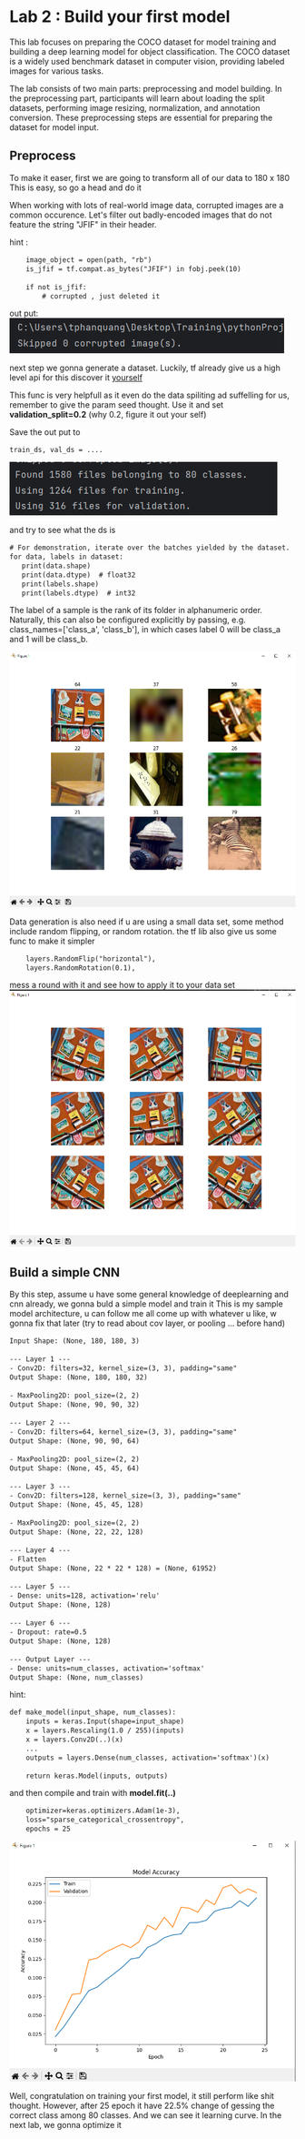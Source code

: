 # Lab 2 : Build your first model

This lab focuses on preparing the COCO dataset for model training and building a deep learning model for object classification. The COCO dataset is a widely used benchmark dataset in computer vision, providing labeled images for various tasks.

The lab consists of two main parts: preprocessing and model building. In the preprocessing part, participants will learn about loading the split datasets, performing image resizing, normalization, and annotation conversion. These preprocessing steps are essential for preparing the dataset for model input.

## Preprocess 

To make it easer, first we are going to transform all of our data to 180 x 180
This is easy, so go a head and do it

When working with lots of real-world image data, corrupted images are a common occurence. Let's filter out badly-encoded images that do not feature the string "JFIF" in their header.

hint :
```
    image_object = open(path, "rb")
    is_jfif = tf.compat.as_bytes("JFIF") in fobj.peek(10)
    
    if not is_jfif:
        # corrupted , just deleted it
```
out put:
![](pre1.png)

next step we gonna generate a dataset. Luckily, tf already give us a high level api for this discover it [yourself](https://www.tensorflow.org/api_docs/python/tf/keras/utils/image_dataset_from_directory) 

This func is very helpfull as it even do the data spiliting ad suffelling for us, remember to give the param seed thought. Use it and set __validation_split=0.2__ (why 0.2, figure it out your self)

Save the out put to 
```
train_ds, val_ds = ....
```
![](pre2.png)

and try to see what the ds is
```
# For demonstration, iterate over the batches yielded by the dataset.
for data, labels in dataset:
   print(data.shape)  
   print(data.dtype)  # float32
   print(labels.shape) 
   print(labels.dtype)  # int32
```

The label of a sample is the rank of its folder in alphanumeric order. Naturally, this can also be configured explicitly by passing, e.g. class_names=['class_a', 'class_b'], in which cases label 0 will be class_a and 1 will be class_b.

![](pre3.png)

Data generation is also need if u are using a small data set, some method include random flipping, or random rotation. the tf lib also give us some func to make it simpler
```
    layers.RandomFlip("horizontal"),
    layers.RandomRotation(0.1),
```

mess a round with it and see how to apply it to your data set
![](pre4.png)
## Build a simple CNN
By this step, assume u have some general knowledge of deeplearning and cnn already, we gonna buld a simple model and train it
This is my sample model architecture, u can follow me all come up with whatever u like, w gonna fix that later
(try to read about cov layer, or pooling ... before hand)
```
Input Shape: (None, 180, 180, 3)

--- Layer 1 ---
- Conv2D: filters=32, kernel_size=(3, 3), padding="same"
Output Shape: (None, 180, 180, 32)

- MaxPooling2D: pool_size=(2, 2)
Output Shape: (None, 90, 90, 32)

--- Layer 2 ---
- Conv2D: filters=64, kernel_size=(3, 3), padding="same"
Output Shape: (None, 90, 90, 64)

- MaxPooling2D: pool_size=(2, 2)
Output Shape: (None, 45, 45, 64)

--- Layer 3 ---
- Conv2D: filters=128, kernel_size=(3, 3), padding="same"
Output Shape: (None, 45, 45, 128)

- MaxPooling2D: pool_size=(2, 2)
Output Shape: (None, 22, 22, 128)

--- Layer 4 ---
- Flatten
Output Shape: (None, 22 * 22 * 128) = (None, 61952)

--- Layer 5 ---
- Dense: units=128, activation='relu'
Output Shape: (None, 128)

--- Layer 6 ---
- Dropout: rate=0.5
Output Shape: (None, 128)

--- Output Layer ---
- Dense: units=num_classes, activation='softmax'
Output Shape: (None, num_classes)
```

hint: 
```
def make_model(input_shape, num_classes):
    inputs = keras.Input(shape=input_shape)
    x = layers.Rescaling(1.0 / 255)(inputs)
    x = layers.Conv2D(..)(x)
    ...
    outputs = layers.Dense(num_classes, activation='softmax')(x)

    return keras.Model(inputs, outputs)

```


and then compile and train with __model.fit(..)__
```
    optimizer=keras.optimizers.Adam(1e-3),
    loss="sparse_categorical_crossentropy",
    epochs = 25
```
![](pre5.png)

Well, congratulation on training your first model, it still perform like shit thought. However, after 25 epoch it have 22.5% change of gessing the correct class among 80 classes. And we can see it learning curve. In the next lab, we gonna optimize it